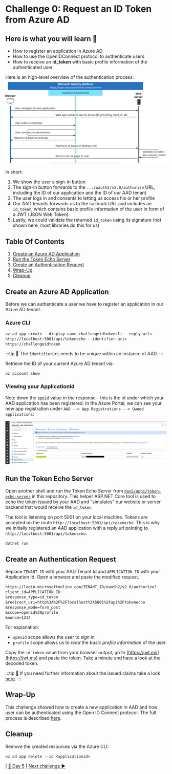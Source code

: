 # Challenge 0: Request an ID Token from Azure AD

## Here is what you will learn 🎯

- How to register an application in Azure AD
- How to use the OpenIDConnect protocol to authenticate users
- How to receive an __id_token__ with basic profile information of the authenticated user

Here is an high-level overview of the authentication process:
![Flow](./images/oidc-id-token-flow.png)

In short:

1. We show the user a sign-in button
2. The sign-in button forwards to the `.../oauth2/v2.0/authorize` URL, including the ID of our application and the ID of our AAD tenant
3. The user logs in and consents to letting us access his or her profile
4. Our AAD tenants forwards us to the callback URL and includes an `id_token`, which contains basic profile information of the user in form of a JWT (JSON Web Token)
5. Lastly, we could validate the returned `id_token` using its signature (not shown here, most libraries do this for us)

## Table Of Contents

1. [Create an Azure AD Application](#create-an-azure-ad-application)
2. [Run the Token Echo Server](#run-the-token-echo-server)
3. [Create an Authentication Request](#create-an-authentication-request)
4. [Wrap-Up](#wrap-up)
5. [Cleanup](#cleanup)

## Create an Azure AD Application

Before we can authenticate a user we have to register an application in our Azure AD tenant.

### Azure CLI

```shell
az ad app create --display-name challengeidtokencli --reply-urls http://localhost:5001/api/tokenecho --identifier-uris https://challengeidtoken
```

:::tip
📝 The `IdentifierUri` needs to be unique within an instance of AAD.
:::

Retrieve the ID of your current Azure AD tenant via:

```shell
az account show 
```

### Viewing your ApplicationId

Note down the `appId` value in the response - this is the id under which your AAD application has been registered. In the Azure Portal, we can see your new app registration under `AAD --> App Registrations --> Owned applications`:

![alt-text](./images/aad_app_registration.png)

## Run the Token Echo Server

Open another shell and run the Token Echo Server from [`day5/apps/token-echo-server`](../apps/token-echo-server) in this repository. This helper ASP.NET Core tool is used to echo the token issued by your AAD and "simulates" our website or server backend that would receive the `id_token`.

The tool is listening on port 5001 on your local machine. Tokens are accepted on the route `http://localhost:5001/api/tokenecho`. This is why we initially registered an AAD application with a reply url pointing to `http://localhost:5001/api/tokenecho`.

```shell
dotnet run
```

## Create an Authentication Request

Replace `TENANT_ID` with your AAD Tenant Id and `APPLICATION_ID` with your Application Id. Open a browser and paste the modified request.

```http
https://login.microsoftonline.com/TENANT_ID/oauth2/v2.0/authorize?
client_id=APPLICATION_ID
&response_type=id_token
&redirect_uri=http%3A%2F%2Flocalhost%3A5001%2Fapi%2Ftokenecho
&response_mode=form_post
&scope=openid%20profile
&nonce=1234
```

For explanation:

- `openid` scope allows the user to _sign in_
- `profile` scope allows us to _read_ the _basic profile information_ of the user.

Copy the `id_token` value from your browser output, go to [https://jwt.ms](https://jwt.ms) and paste the token. Take a minute and have a look at the decoded token.

:::tip
📝 If you need further information about the issued claims take a look [here](https://docs.microsoft.com/en-us/azure/active-directory/develop/id-tokens#header-claims).
:::

## Wrap-Up

This challenge showed how to create a new application in AAD and how user can be authenticated using the Open ID Connect protocol. The full process is described [here](https://docs.microsoft.com/en-us/azure/active-directory/develop/v2-protocols-oidc).

## Cleanup

Remove the created resources via the Azure CLI:

```shell
az ad app delete --id <applicationid>
```

| [🔼 Day 5](../README.md) | [Next challenge ▶](./01-challenge.md)
